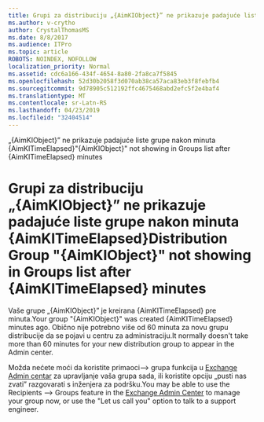 ```yaml
---
title: Grupi za distribuciju „{AimKIObject}” ne prikazuje padajuće liste grupe nakon minuta {AimKITimeElapsed}
ms.author: v-crytho
author: CrystalThomasMS
ms.date: 8/8/2017
ms.audience: ITPro
ms.topic: article
ROBOTS: NOINDEX, NOFOLLOW
localization_priority: Normal
ms.assetid: cdc6a166-434f-4654-8a80-2fa8ca7f5845
ms.openlocfilehash: 52d30b2058f3d070ab38ca57aca83eb3f8febfb4
ms.sourcegitcommit: 9d78905c512192ffc4675468abd2efc5f2e4baf4
ms.translationtype: MT
ms.contentlocale: sr-Latn-RS
ms.lasthandoff: 04/23/2019
ms.locfileid: "32404514"
---
```

<span data-ttu-id="0b4df-102">„{AimKIObject}” ne prikazuje padajuće liste grupe nakon minuta {AimKITimeElapsed}</span><span class="sxs-lookup"><span data-stu-id="0b4df-102">"{AimKIObject}" not showing in Groups list after {AimKITimeElapsed} minutes</span></span>

# <a name="distribution-group-aimkiobject-not-showing-in-groups-list-after-aimkitimeelapsed-minutes"></a><span data-ttu-id="0b4df-103">Grupi za distribuciju „{AimKIObject}” ne prikazuje padajuće liste grupe nakon minuta {AimKITimeElapsed}</span><span class="sxs-lookup"><span data-stu-id="0b4df-103">Distribution Group "{AimKIObject}" not showing in Groups list after {AimKITimeElapsed} minutes</span></span>

<span data-ttu-id="0b4df-104">Vaše grupe „{AimKIObject}” je kreirana {AimKITimeElapsed} pre minuta.</span><span class="sxs-lookup"><span data-stu-id="0b4df-104">Your group "{AimKIObject}" was created {AimKITimeElapsed} minutes ago.</span></span> <span data-ttu-id="0b4df-105">Obično nije potrebno više od 60 minuta za novu grupu distribucije da se pojavi u centru za administraciju.</span><span class="sxs-lookup"><span data-stu-id="0b4df-105">It normally doesn't take more than 60 minutes for your new distribution group to appear in the Admin center.</span></span>
  
<span data-ttu-id="0b4df-106">Možda nećete moći da koristite primaoci--\> grupa funkcija u [Exchange Admin centar](https://outlook.office365.com/ecp/?rfr=Admin_o365&amp;exsvurl=1&amp;mkt=en-US.aspx) za upravljanje vaša grupa sada, ili koristite opciju „pusti nas zvati” razgovarati s inženjera za podršku.</span><span class="sxs-lookup"><span data-stu-id="0b4df-106">You may be able to use the Recipients --\> Groups feature in the [Exchange Admin Center](https://outlook.office365.com/ecp/?rfr=Admin_o365&amp;exsvurl=1&amp;mkt=en-US.aspx) to manage your group now, or use the "Let us call you" option to talk to a support engineer.</span></span> 
  

